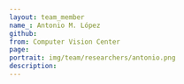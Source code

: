 ```yaml
---
layout: team_member
name_: Antonio M. López
github: 
from: Computer Vision Center
page: 
portrait: img/team/researchers/antonio.png
description: 
---
```

